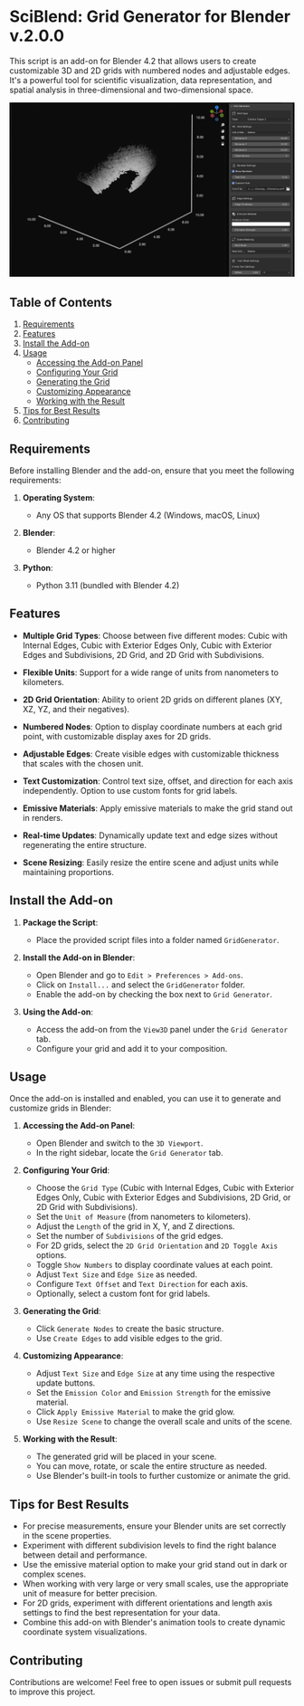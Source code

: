 # SciBlend: Grid Generator for Blender v.2.0.0

This script is an add-on for Blender 4.2 that allows users to create customizable 3D and 2D grids with numbered nodes and adjustable edges. It's a powerful tool for scientific visualization, data representation, and spatial analysis in three-dimensional and two-dimensional space.

![Advanced 3D Grid Example](media/1.png)


## Table of Contents

1. [Requirements](#requirements)
2. [Features](#features)
3. [Install the Add-on](#install-the-add-on)
4. [Usage](#usage)
   - [Accessing the Add-on Panel](#1-accessing-the-add-on-panel)
   - [Configuring Your Grid](#2-configuring-your-grid)
   - [Generating the Grid](#3-generating-the-grid)
   - [Customizing Appearance](#4-customizing-appearance)
   - [Working with the Result](#5-working-with-the-result)
5. [Tips for Best Results](#tips-for-best-results)
6. [Contributing](#contributing)

## Requirements

Before installing Blender and the add-on, ensure that you meet the following requirements:

1. **Operating System**: 
    - Any OS that supports Blender 4.2 (Windows, macOS, Linux)
  
2. **Blender**:
    - Blender 4.2 or higher

3. **Python**:
    - Python 3.11 (bundled with Blender 4.2)

## Features

- **Multiple Grid Types**: Choose between five different modes: Cubic with Internal Edges, Cubic with Exterior Edges Only, Cubic with Exterior Edges and Subdivisions, 2D Grid, and 2D Grid with Subdivisions.

- **Flexible Units**: Support for a wide range of units from nanometers to kilometers.
- **2D Grid Orientation**: Ability to orient 2D grids on different planes (XY, XZ, YZ, and their negatives).
- **Numbered Nodes**: Option to display coordinate numbers at each grid point, with customizable display axes for 2D grids.
- **Adjustable Edges**: Create visible edges with customizable thickness that scales with the chosen unit.
- **Text Customization**: Control text size, offset, and direction for each axis independently. Option to use custom fonts for grid labels.
- **Emissive Materials**: Apply emissive materials to make the grid stand out in renders.
- **Real-time Updates**: Dynamically update text and edge sizes without regenerating the entire structure.
- **Scene Resizing**: Easily resize the entire scene and adjust units while maintaining proportions.

## Install the Add-on

1. **Package the Script**:
    - Place the provided script files into a folder named `GridGenerator`.

2. **Install the Add-on in Blender**:
    - Open Blender and go to `Edit > Preferences > Add-ons`.
    - Click on `Install...` and select the `GridGenerator` folder.
    - Enable the add-on by checking the box next to `Grid Generator`.

3. **Using the Add-on**:
    - Access the add-on from the `View3D` panel under the `Grid Generator` tab.
    - Configure your grid and add it to your composition.




## Usage

Once the add-on is installed and enabled, you can use it to generate and customize grids in Blender:

1. **Accessing the Add-on Panel**:
   - Open Blender and switch to the `3D Viewport`.
   - In the right sidebar, locate the `Grid Generator` tab.

2. **Configuring Your Grid**:
   - Choose the `Grid Type` (Cubic with Internal Edges, Cubic with Exterior Edges Only, Cubic with Exterior Edges and Subdivisions, 2D Grid, or 2D Grid with Subdivisions).
   - Set the `Unit of Measure` (from nanometers to kilometers).
   - Adjust the `Length` of the grid in X, Y, and Z directions.
   - Set the number of `Subdivisions` of the grid edges.
   - For 2D grids, select the `2D Grid Orientation` and `2D Toggle Axis` options.
   - Toggle `Show Numbers` to display coordinate values at each point.
   - Adjust `Text Size` and `Edge Size` as needed.
   - Configure `Text Offset` and `Text Direction` for each axis.
   - Optionally, select a custom font for grid labels.

3. **Generating the Grid**:
   - Click `Generate Nodes` to create the basic structure.
   - Use `Create Edges` to add visible edges to the grid.

4. **Customizing Appearance**:
   - Adjust `Text Size` and `Edge Size` at any time using the respective update buttons.
   - Set the `Emission Color` and `Emission Strength` for the emissive material.
   - Click `Apply Emissive Material` to make the grid glow.
   - Use `Resize Scene` to change the overall scale and units of the scene.

5. **Working with the Result**:
   - The generated grid will be placed in your scene.
   - You can move, rotate, or scale the entire structure as needed.
   - Use Blender's built-in tools to further customize or animate the grid.

## Tips for Best Results

- For precise measurements, ensure your Blender units are set correctly in the scene properties.
- Experiment with different subdivision levels to find the right balance between detail and performance.
- Use the emissive material option to make your grid stand out in dark or complex scenes.
- When working with very large or very small scales, use the appropriate unit of measure for better precision.
- For 2D grids, experiment with different orientations and length axis settings to find the best representation for your data.
- Combine this add-on with Blender's animation tools to create dynamic coordinate system visualizations.

## Contributing

Contributions are welcome! Feel free to open issues or submit pull requests to improve this project.




